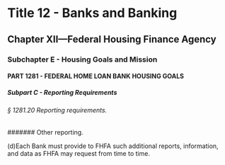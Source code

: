 
# Title 12 - Banks and Banking
## Chapter XII—Federal Housing Finance Agency
### Subchapter E - Housing Goals and Mission
#### PART 1281 - FEDERAL HOME LOAN BANK HOUSING GOALS
##### Subpart C - Reporting Requirements
###### § 1281.20 Reporting requirements.
####### Other reporting.

(d)Each Bank must provide to FHFA such additional reports, information, and data as FHFA may request from time to time.
